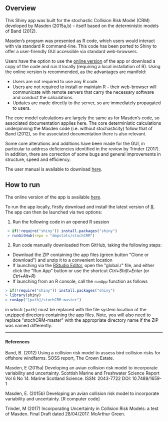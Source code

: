 ## Overview
This Shiny app was built for the stochastic Collision Risk Model (CRM) developed by Masden (2015a,b) – itself based on the deterministic models of Band (2012).

Masden’s program was presented as R code, which users would interact with via standard R command-line. This code has been ported to Shiny to offer a user-friendly GUI accessible via standard web-browsers. 

Users have the option to use the [online version](https://dmpstats.shinyapps.io/avian_stochcrm/) of the app or download a copy of the code and run it locally (requiring a local installation of R). Using the online version is recommended, as the advantages are manifold:
  * Users are not required to use any R code.
  * Users are not required to install or maintain R – their web-browser will communicate with remote servers that carry the necessary software and conduct the calculations.
  * Updates are made directly to the server, so are immediately propagated to users.
  
The core model calculations are largely the same as for Masden’s code, so associated documentation applies here. The core deterministic calculations underpinning the Masden code (i.e. without stochasticity) follow that of Band (2012), so the associated documentation there is also relevant. 

Some core alterations and additions have been made for the GUI, in particular to address deficiencies identified in the review by Trinder (2017). In addition, there are correction of some bugs and general improvements in structure, speed and efficiency.

The user manual is available to download [here](https://github.com/dmpstats/stochCRM/blob/master/Stochastic%20CRM%20Shiny%20Users%20Manual%20V1.0_submitted.pdf).


## How to run

The online version of the app is available [here](https://dmpstats.shinyapps.io/avian_stochcrm/).

To run the app locally, firstly download and install the latest version of [R](https://cran.r-project.org/). The app can then be launched via two options:
1. Run the following code in an opened R session

  ```R
   > if(!require("shiny")) install.packages("shiny")
   > runGitHub(repo = "dmpstats/stochCRM")
  ```
  
2. Run code manually downloaded from GitHub, taking the following steps:
  * Download the ZIP containing the app files (green button "Clone or download") and unzip it to a convenient location
  * If launching via the [RStudio Editor](https://www.rstudio.com/products/rstudio/), open the "global.r" file, and either click the "Run App" button or use the shortcut _Ctrl+Shift+Enter_ (or _Ctrl+Alt+R_)
  * If launching from an R console, call the `runApp` function as follows
  
  ```R
  > if(!require("shiny")) install.packages("shiny")
  > library(shiny)
  > runApp("[path]/stochCRM-master")
  ```
  
   in which `[path]` must be replaced with the file system location of the unzipped directory containing the app files. Note, you will also need to replace "stochCRM-master" with the appropriate directory name if the ZIP was named differently.


----------------

#### References
Band, B. (2012) Using a collision risk model to assess bird collision risks for offshore windfarms. SOSS report, The Crown Estate.

Masden, E (2015a) Developing an avian collision risk model to incorporate variability and uncertainty. Scottish Marine and Freshwater Science Report Vol 6 No 14. Marine Scotland Science. ISSN: 2043-7722 DOI: 10.7489/1659-1 

Masden, E. (2015b) Developing an avian collision risk model to incorporate variability and uncertainty. [R computer code]

Trinder, M (2017) Incorporating Uncertainty in Collision Risk Models: a test of Masden. Final Draft dated 28/04/2017. McArthur Green.
